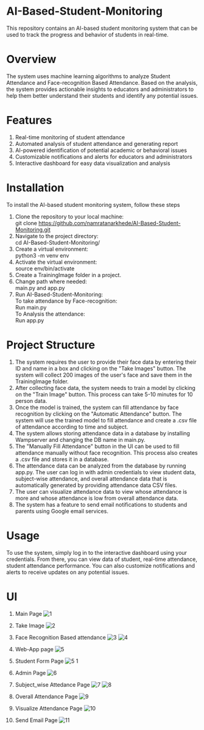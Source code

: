 # AI-Based-Student-Monitoring
This repository contains an AI-based student monitoring system that can be used to track the progress and behavior of students in real-time.

# Overview
The system uses machine learning algorithms to analyze Student Attendance and Face-recognition Based Attendance. Based on the analysis, the system provides actionable insights to educators and administrators to help them better understand their students and identify any potential issues.

# Features
1. Real-time monitoring of student attendance
2. Automated analysis of student attendance and generating report
3. AI-powered identification of potential academic or behavioral issues
4. Customizable notifications and alerts for educators and administrators
5. Interactive dashboard for easy data visualization and analysis

# Installation
To install the AI-based student monitoring system, follow these steps
1. Clone the repository to your local machine:<br>
git clone https://github.com/namratanarkhede/AI-Based-Student-Monitoring.git
2. Navigate to the project directory:<br>
cd AI-Based-Student-Monitoring/
3. Create a virtual environment:<br>
python3 -m venv env
4. Activate the virtual environment:<br>
source env/bin/activate
5. Create a TrainingImage folder in a project.
6. Change path where needed:<br>
main.py and app.py
7. Run AI-Based-Student-Monitoring:<br>
  To take attendance by Face-recognition: <br> Run main.py<br>
  To Analysis the attendance:<br> Run app.py
  
# Project Structure
1. The system requires the user to provide their face data by entering their ID and name in a box and clicking on the "Take Images" button. The system will collect 200 images of the user's face and save them in the TrainingImage folder.
2. After collecting face data, the system needs to train a model by clicking on the "Train Image" button. This process can take 5-10 minutes for 10 person data.
3. Once the model is trained, the system can fill attendance by face recognition by clicking on the "Automatic Attendance" button. The system will use the trained model to fill attendance and create a .csv file of attendance according to time and subject.
4. The system allows storing attendance data in a database by installing Wampserver and changing the DB name in main.py.
5. The "Manually Fill Attendance" button in the UI can be used to fill attendance manually without face recognition. This process also creates a .csv file and stores it in a database.
6. The attendance data can be analyzed from the database by running app.py. The user can log in with admin credentials to view student data, subject-wise attendance, and overall attendance data that is automatically generated by providing attendance data CSV files.
7. The user can visualize attendance data to view whose attendance is more and whose attendance is low from overall attendance data.
8. The system has a feature to send email notifications to students and parents using Google email services.

# Usage
To use the system, simply log in to the interactive dashboard using your credentials. From there, you can view data of student, real-time attendance, student attendance performance. You can also customize notifications and alerts to receive updates on any potential issues.

# UI
1. Main Page 
![1](https://user-images.githubusercontent.com/78205518/229366475-d6be781c-12ff-4fc6-8007-1f4ccc041c6f.png)

2. Take Image
![2](https://user-images.githubusercontent.com/78205518/229416497-ec3762b0-4dfa-4a9e-b95e-aa2211420b4c.png)

3. Face Recognition Based attendance 
![3](https://user-images.githubusercontent.com/78205518/229416491-72c87c15-da36-48f5-939d-165ac4d2cf35.png) ![4](https://user-images.githubusercontent.com/78205518/229366480-51c09585-5e63-48cf-804a-e6c45305b5e8.png)

4. Web-App page 
![5](https://user-images.githubusercontent.com/78205518/229884879-85a9ffc9-8796-4c45-a2f4-2cc8c8e51b36.png)

5. Student Form Page 
![5 1](https://user-images.githubusercontent.com/78205518/229368791-6b68e940-89df-477a-a044-20b13ae710cd.png)

6. Admin Page
![6](https://user-images.githubusercontent.com/78205518/229368788-fe59fb18-04d4-4994-90ef-44f90cbc6d53.png)

7. Subject_wise Attedance Page 
![7](https://user-images.githubusercontent.com/78205518/229366488-b3101970-71c9-4448-a56a-e0950e3e9ea7.png) ![8](https://user-images.githubusercontent.com/78205518/229366491-ded9ec13-4691-4ea8-ac86-100cdfad2522.png)

8. Overall Attendance Page 
![9](https://user-images.githubusercontent.com/78205518/229366465-59d80432-069d-489e-8f8b-4beb7cdf2ea9.png)

9. Visualize Attendance Page 
![10](https://user-images.githubusercontent.com/78205518/229366469-9e9b79a8-d27e-42cd-8d00-4735ec5eb109.png)

10. Send Email Page 
![11](https://user-images.githubusercontent.com/78205518/229885556-c84d36cb-56a7-4ccc-9e5f-05ea2943beeb.png)






